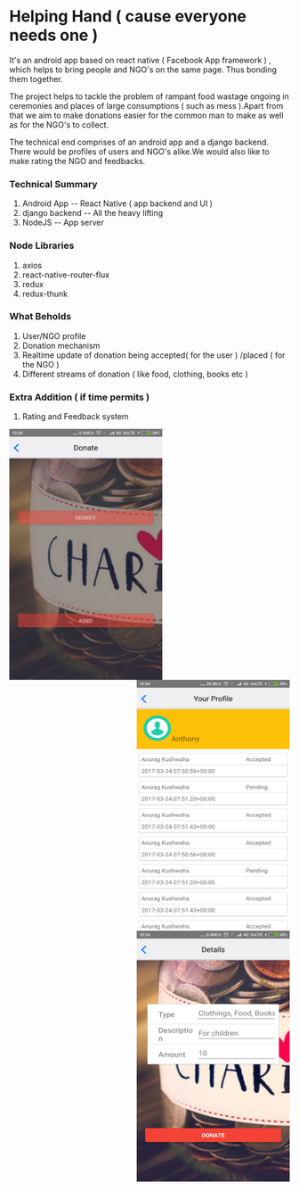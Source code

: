 # Helping Hand ( cause everyone needs one )
It's an android app based on react native ( Facebook App framework ) , which helps to bring people and NGO's on the same page.
Thus bonding them together.

The project helps to tackle the problem of rampant food wastage ongoing in ceremonies and places of
large consumptions ( such as mess ).Apart from that we aim to make donations easier for the common 
man to make as well as for the NGO's to collect.

The technical end comprises of an android app and a django backend. There would be profiles of users and 
NGO's alike.We would also like to make rating the NGO and feedbacks.

### Technical Summary
1. Android App    -- React Native  ( app backend and UI )
2. django backend -- All the heavy lifting
3. NodeJS         -- App server


### Node Libraries
1. axios 
2. react-native-router-flux
3. redux
4. redux-thunk


### What Beholds
1. User/NGO profile
2. Donation mechanism
3. Realtime update of donation being accepted( for the user ) /placed ( for the NGO )
4. Different streams of donation ( like food, clothing, books etc )



### Extra Addition ( if time permits )
1. Rating and Feedback system


<img align="left" src="/HINT17/images/Screenshot_2017-03-25-10-54-30-756_com.hint17.png?raw=true" height=450px; width=275px; alt="Donation Request">

<img align="right" src="/HINT17/images/Screenshot_2017-03-25-10-54-57-710_com.hint17.png?raw=true" height=450px; width=275px; alt="User Profile" >

<img align="right" src="/HINT17/images/Screenshot_2017-03-25-10-54-47-712_com.hint17.png?raw=true" height=450px; width=275px;> 

